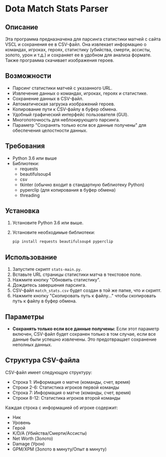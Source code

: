 # Dota Match Stats Parser

## Описание

Эта программа предназначена для парсинга статистики матчей с сайта VSCL и сохранения ее в CSV-файл.  Она извлекает информацию о командах, игроках, героях, статистику (убийства, смерти, ассисты, золото, урон и т.д.) и сохраняет ее в удобном для анализа формате. Также программа скачивает изображения героев.

## Возможности

*   Парсинг статистики матчей с указанного URL.
*   Извлечение данных о командах, игроках, героях и статистике.
*   Сохранение данных в CSV-файл.
*   Автоматическая загрузка изображений героев.
*   Копирование пути к CSV-файлу в буфер обмена.
*   Удобный графический интерфейс пользователя (GUI).
*   Многопоточность для неблокирующего парсинга.
*   Параметр "Сохранять только если все данные получены" для обеспечения целостности данных.

## Требования

*   Python 3.6 или выше
*   Библиотеки:
    *   requests
    *   beautifulsoup4
    *   csv
    *   tkinter (обычно входит в стандартную библиотеку Python)
    *   pyperclip (для копирования в буфер обмена)
    *   threading

## Установка

1.  Установите Python 3.6 или выше.
2.  Установите необходимые библиотеки:

    ```bash
    pip install requests beautifulsoup4 pyperclip
    ```

## Использование

1.  Запустите скрипт `stats-main.py`.
2.  Вставьте URL страницы статистики матча в текстовое поле.
3.  Нажмите кнопку "Обновить статистику".
4.  Дождитесь завершения парсинга.
5.  CSV-файл `match_stats.csv` будет создан в той же папке, что и скрипт.
6.  Нажмите кнопку "Скопировать путь к файлу..." чтобы скопировать путь к файлу в буфер обмена.

## Параметры

*   **Сохранять только если все данные получены:** Если этот параметр включен, CSV-файл будет сохранен только в том случае, если все данные были успешно извлечены.  Это предотвращает сохранение неполных данных.

## Структура CSV-файла

CSV-файл имеет следующую структуру:

*   Строка 1: Информация о матче (команды, счет, время)
*   Строки 2-6: Статистика игроков первой команды
*   Строка 7: Информация о матче (команды, счет, время)
*   Строки 8-12: Статистика игроков второй команды

Каждая строка с информацией об игроке содержит:

*   Ник
*   Уровень
*   Герой
*   K/D/A (Убийства/Смерти/Ассисты)
*   Net Worth (Золото)
*   Damage (Урон)
*   GPM/XPM (Золото в минуту/Опыт в минуту)
